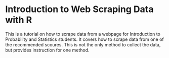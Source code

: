 # Introduction to Web Scraping Data with R
This is a tutorial on how to scrape data from a webpage for Introduction to Probability and Statistics students.  It covers how to scrape data from one of the recommended scoures.  This is not the only method to collect the data, but provides instruction for one method.
